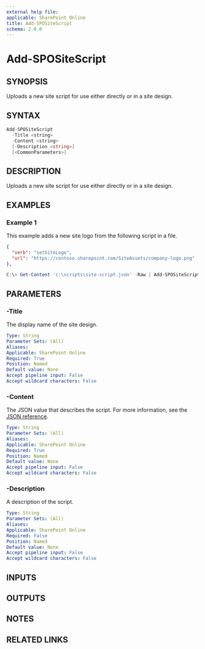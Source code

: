 ```yaml
---
external help file: 
applicable: SharePoint Online
title: Add-SPOSiteScript
schema: 2.0.0
---
```


# Add-SPOSiteScript

## SYNOPSIS

Uploads a new site script for use either directly or in a site design.

## SYNTAX

```powershell
Add-SPOSiteScript
  -Title <string>
  -Content <string>
  [-Description <string>]
  [<CommonParameters>]
```

## DESCRIPTION

Uploads a new site script for use either directly or in a site design.

## EXAMPLES

### Example 1

This example adds a new site logo from the following script in a file.

```json
{
  "verb": "setSiteLogo",
  "url": "https://contoso.sharepoint.com/SiteAssets/company-logo.png"
},
```

```powershell
C:\> Get-Content 'c:\scripts\site-script.json' -Raw | Add-SPOSiteScript -Title "Customer logo" -Description "Applies customer logo for customer sites"
```

## PARAMETERS

### -Title
The display name of the site design.

```yaml
Type: String
Parameter Sets: (All)
Aliases: 
Applicable: SharePoint Online
Required: True
Position: Named
Default value: None
Accept pipeline input: False
Accept wildcard characters: False
```

### -Content
The JSON value that describes the script. For more information, see the [JSON reference](site-design-json-schema.md).

```yaml
Type: String
Parameter Sets: (All)
Aliases: 
Applicable: SharePoint Online
Required: True
Position: Named
Default value: None
Accept pipeline input: False
Accept wildcard characters: False 
```

### -Description
A description of the script.

```yaml
Type: String
Parameter Sets: (All)
Aliases: 
Applicable: SharePoint Online
Required: False
Position: Named
Default value: None
Accept pipeline input: False
Accept wildcard characters: False 
```

## INPUTS

## OUTPUTS

## NOTES

## RELATED LINKS
